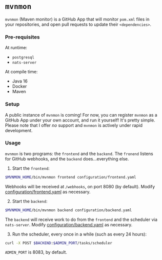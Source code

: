 # `mvnmon`

`mvnmon` (Maven monitor) is a GitHub App that will monitor `pom.xml` files in your repositories, and open pull requests to update their `<dependencies>`.

### Pre-requisites

At runtime:
- `postgresql`
- `nats-server`

At compile time:
- Java 16
- Docker
- Maven

### Setup

A public instance of `mvnmon` is coming! For now, you can register `mvnmon` as a GitHub App under your own account, and run it yourself! It's pretty simple. Please note that I offer *no* support and `mvnmon` is actively under rapid development.

### Usage

`mvnmon` is two programs: the `frontend` and the `backend`. The `fronend` listens for GitHub webhooks, and the `backend` does...everything else.

1. Start the `frontend`:
```sh
$MVNMON_HOME/bin/mvnmon frontend configuration/frontend.yaml
```

Webhooks will be received at `/webhooks`, on port 8080 (by default). Modify [configuration/frontend.yaml](configuration/frontend.yaml) as necessary.

2. Start the `backend`:
```sh
$MVNMON_HOME/bin/mvnmon backend configuration/backend.yaml
```

The `backend` will receive work to do from the `frontend` and the scheduler via `nats-server`. Modify [configuration/backend.yaml](configuration/backend.yaml) as necessary.

3. Run the scheduler, every once in a while (such as every 24 hours):
```sh
curl -X POST $BACKEND:$ADMIN_PORT/tasks/scheduler
```

`ADMIN_PORT` is 8083, by default.
